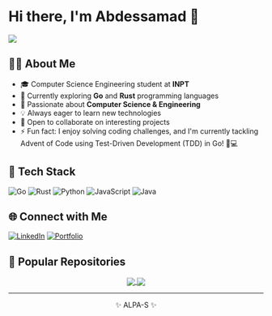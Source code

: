 # Hi there, I'm Abdessamad 👋 

[![](https://visitcount.itsvg.in/api?id=AbdoAnss&label=Profile%20Views&color=10&icon=8&pretty=true)](https://visitcount.itsvg.in)

## 👨‍💻 About Me
- 🎓 Computer Science Engineering student at **INPT**
- 🔭 Currently exploring **Go** and **Rust** programming languages
- 👀 Passionate about **Computer Science & Engineering**
- 💡 Always eager to learn new technologies
- 💞️ Open to collaborate on interesting projects
- ⚡ Fun fact: I enjoy solving coding challenges, and I'm currently tackling Advent of Code using Test-Driven Development (TDD) in Go! 🎄💻

## 🚀 Tech Stack

![Go](https://img.shields.io/badge/go-%2300ADD8.svg?style=for-the-badge&logo=go&logoColor=white)
![Rust](https://img.shields.io/badge/rust-%23000000.svg?style=for-the-badge&logo=rust&logoColor=white)
![Python](https://img.shields.io/badge/python-3670A0?style=for-the-badge&logo=python&logoColor=ffdd54)
![JavaScript](https://img.shields.io/badge/javascript-%23323330.svg?style=for-the-badge&logo=javascript&logoColor=%23F7DF1E)
![Java](https://img.shields.io/badge/java-%23ED8B00.svg?style=for-the-badge&logo=openjdk&logoColor=white)



## 🌐 Connect with Me
[![LinkedIn](https://img.shields.io/badge/LinkedIn-%230077B5.svg?style=for-the-badge&logo=linkedin&logoColor=white)](https://www.linkedin.com/in/abdoanss/)
[![Portfolio](https://img.shields.io/badge/Portfolio-%23000000.svg?style=for-the-badge&logo=firefox&logoColor=#FF7139)](https://abdoanss.github.io)

## 📌 Popular Repositories

<div align="center">
  <a href="https://github.com/AbdoAnss/advent-of-code-24">
    <img align="center" src="https://github-readme-stats.vercel.app/api/pin/?username=AbdoAnss&repo=advent-of-code-24&theme=material-palenight" />
  </a>
  <a href="https://github.com/AbdoAnss/go-fantasy-pl">
    <img align="center" src="https://github-readme-stats.vercel.app/api/pin/?username=AbdoAnss&repo=go-fantasy-pl&theme=material-palenight" />
  </a>
</div>

---
<div align="center">
  ✨ ALPA-S ✨
</div>

<!--
**Yaay/yaay** is a ✨ special ✨ repository because its `README.md` appears on your GitHub profile.
-->
